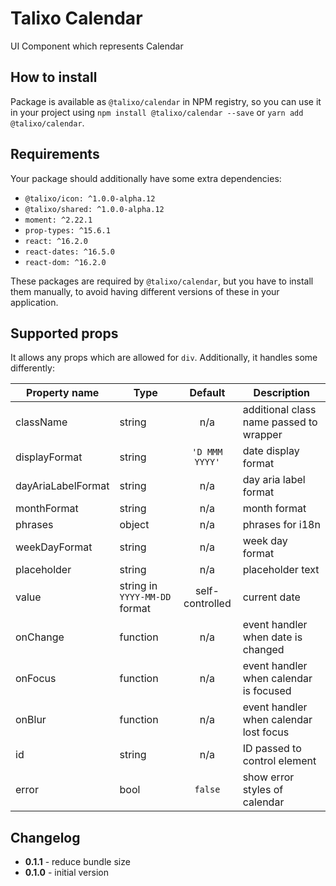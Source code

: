 # Talixo Calendar

UI Component which represents Calendar

## How to install

Package is available as `@talixo/calendar` in NPM registry, so you can use it in your project
using `npm install @talixo/calendar --save` or `yarn add @talixo/calendar`.

## Requirements

Your package should additionally have some extra dependencies:

- `@talixo/icon: ^1.0.0-alpha.12`
- `@talixo/shared: ^1.0.0-alpha.12`
- `moment: ^2.22.1`
- `prop-types: ^15.6.1`
- `react: ^16.2.0`
- `react-dates: ^16.5.0`
- `react-dom: ^16.2.0`

These packages are required by `@talixo/calendar`, but you have to install them manually,
to avoid having different versions of these in your application.

## Supported props

It allows any props which are allowed for `div`. Additionally, it handles some differently:

Property name      | Type                          | Default         | Description
-------------------|-------------------------------|:---------------:|--------------------------------
className          | string                        | n/a             | additional class name passed to wrapper
displayFormat      | string                        | `'D MMM YYYY'`  | date display format
dayAriaLabelFormat | string                        | n/a             | day aria label format
monthFormat        | string                        | n/a             | month format
phrases            | object                        | n/a             | phrases for i18n
weekDayFormat      | string                        | n/a             | week day format
placeholder        | string                        | n/a             | placeholder text
value              | string in `YYYY-MM-DD` format | self-controlled | current date
onChange           | function                      | n/a             | event handler when date is changed
onFocus            | function                      | n/a             | event handler when calendar is focused
onBlur             | function                      | n/a             | event handler when calendar lost focus
id                 | string                        | n/a             | ID passed to control element
error              | bool                          | `false`         | show error styles of calendar

## Changelog

- **0.1.1** - reduce bundle size
- **0.1.0** - initial version
